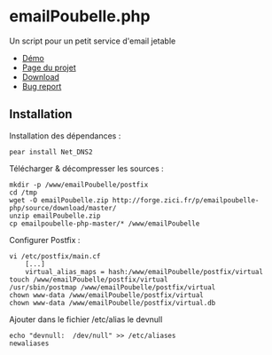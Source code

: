 emailPoubelle.php
=============

Un script pour un petit service d'email jetable

* [Démo](http://poubelle.zici.fr/)
* [Page du projet](http://forge.zici.fr/p/emailpoubelle-php/)
* [Download](http://forge.zici.fr/p/emailpoubelle-php/source/download/master/)
* [Bug report](http://forge.zici.fr/p/emailpoubelle-php/issues/)

Installation
-----------

Installation des dépendances :

    pear install Net_DNS2

Télécharger & décompresser les sources :

    mkdir -p /www/emailPoubelle/postfix
    cd /tmp
    wget -O emailPoubelle.zip http://forge.zici.fr/p/emailpoubelle-php/source/download/master/
    unzip emailPoubelle.zip
    cp emailpoubelle-php-master/* /www/emailPoubelle

Configurer Postfix :

    vi /etc/postfix/main.cf
        [...]
        virtual_alias_maps = hash:/www/emailPoubelle/postfix/virtual
    touch /www/emailPoubelle/postfix/virtual
    /usr/sbin/postmap /www/emailPoubelle/postfix/virtual
    chown www-data /www/emailPoubelle/postfix/virtual
    chown www-data /www/emailPoubelle/postfix/virtual.db

Ajouter dans le fichier /etc/alias le devnull

	echo "devnull:	/dev/null" >> /etc/aliases
	newaliases
